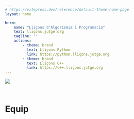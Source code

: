 ```yaml
---
# https://vitepress.dev/reference/default-theme-home-page
layout: home

hero:
    name: "Lliçons d'Algorísmia i Programació"
    text: lliçons.jutge.org
    tagline: ''
    actions:
        - theme: brand
          text: Lliçons Python
          link: https://python.lliçons.jutge.org
        - theme: brand
          text: Lliçons C++
          link: https://c++.lliçons.jutge.org
---
```


<img src='./logos/lliçons.png' style='max-width: 12em; margin-bottom: 2em;'/>

<br/>
<h1>Equip</h1>

<VPTeamMembers size="small" :members="members" />

<script setup>
import { VPTeamMembers } from 'vitepress/theme'

const members = [

     {
        avatar: '/public/autors/jpetit.png',
        name: "Jordi Petit",
        title: 'Autor, Editor',
    },
    {
        avatar: '/public/autors/roura.png',
        name: "Salvador Roura",
        title: 'Autor',
    },
    {
        avatar: '/public/autors/jordic.png',
        name: "Jordi Cortadella",
        title: 'Autor',
    },
    {
        avatar: '/public/autors/omer.png',
        name: "Omer Giménez",
        title: 'Autor',
    },
    {
        avatar: '/public/autors/avidal.png',
        name: "Alex Vidal",
        title: 'Autor',
    },
    {
        avatar: '/public/autors/cristina.png',
        name: "Cristina Raluca Vijulie",
        title: 'Autor',
    },
    {
        avatar: '/public/autors/joan.png',
        name: "Joan Alemany",
        title: 'Autor',
    },
    {
        avatar: '/public/autors/adell.png',
        name: "Víctor Adell",
        title: 'Autor',
    },
    {
        avatar: '/public/autors/raul.png',
        name: "Raúl Higueras",
        title: 'Autor',
    },
    {
        avatar: '/public/autors/rafah.png',
        name: "Rafah Hajjar",
        title: 'Autor',
    },
    {
        avatar: '/public/autors/jreig.png',
        name: "Jordi Reig",
        title: 'Autor',
    },
    {
        avatar: '/public/autors/yikai.png',
        name: 'Yikai Qiu',
        title: 'Autor',
    },
    {
        avatar: '/public/autors/marc.png',
        name: "Marc Gállego",
        title: 'Autor',
    },
]
</script>

<style >
.title {
    text-align: center;
}
.affiliation {
    text-align: center;
}
</style>
